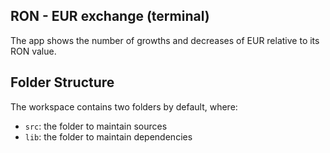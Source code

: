 ## RON - EUR exchange (terminal)

The app shows the number of growths and decreases of EUR relative to its RON value.

## Folder Structure

The workspace contains two folders by default, where:

- `src`: the folder to maintain sources
- `lib`: the folder to maintain dependencies
